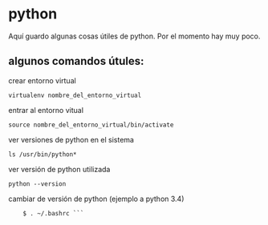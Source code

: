 # python
Aquí guardo algunas cosas útiles de python. Por el momento hay muy poco.

## algunos comandos útules:
crear entorno virtual

``` virtualenv nombre_del_entorno_virtual ```

entrar al entorno vitual

``` source nombre_del_entorno_virtual/bin/activate ```

ver versiones de python en el sistema

``` ls /usr/bin/python* ``` 

ver versión de python utilizada

``` python --version ```

cambiar de versión de python (ejemplo a python 3.4)
``` alias python='/usr/bin/python3.4'
    $ . ~/.bashrc ```
